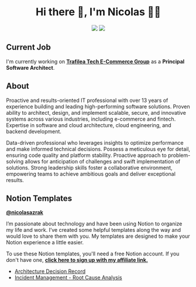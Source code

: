 <h1 align='center'> Hi there 👋, I'm Nicolas  👩‍💻 </h1>

<p align='center'>
  <a href="https://www.linkedin.com/in/nicolasazrak/"><img src="https://img.shields.io/badge/linkedin-%230077B5.svg?&style=for-the-badge&logo=linkedin&logoColor=white" /></a>
  <a href="https://twitter.com/nicolasazrak"><img src="https://img.shields.io/badge/twitter-%231DA1F2.svg?&style=for-the-badge&logo=twitter&logoColor=white" /></a>
</p>

<h2>Current Job</h2>

I'm currently working on **[Trafilea Tech E-Commerce Group](https://github.com/trafilea)** as a **Principal Software Architect**.

<h2>About</h2>

Proactive and results-oriented IT professional with over 13 years of experience building and leading high-performing software solutions. Proven ability to architect, design, and implement scalable, secure, and innovative systems across various industries, including e-commerce and fintech. Expertise in software and cloud architecture, cloud engineering, and backend development.

Data-driven professional who leverages insights to optimize performance and make informed technical decisions. Possess a meticulous eye for detail, ensuring code quality and platform stability. Proactive approach to problem-solving allows for anticipation of challenges and swift implementation of solutions. Strong leadership skills foster a collaborative environment, empowering teams to achieve ambitious goals and deliver exceptional results.

<h2>Notion Templates</h2>

**[@nicolasazrak](https://www.notion.so/@nicolasazrak)**

I’m passionate about technology and have been using Notion to organize my life and work. I’ve created some helpful templates along the way and would love to share them with you. My templates are designed to make your Notion experience a little easier.

To use these Notion templates, you'll need a free Notion account. If you don't have one, **[click here to sign up with my affiliate link.](https://affiliate.notion.so/9p0v90tsaj02)**

- [Architecture Decision Record](https://www.notion.so/templates/architecture-decision-records-adr)
- [Incident Management - Root Cause Analysis](https://www.notion.so/templates/incidents-management-rca)
